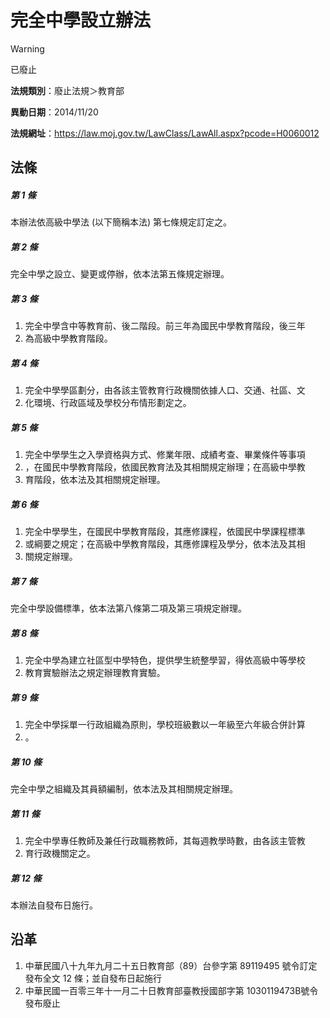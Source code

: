 # 完全中學設立辦法
> [!WARNING]
> 已廢止

**法規類別**：廢止法規＞教育部

**異動日期**：2014/11/20  

**法規網址**：https://law.moj.gov.tw/LawClass/LawAll.aspx?pcode=H0060012



## 法條
##### 第 1 條
本辦法依高級中學法 (以下簡稱本法) 第七條規定訂定之。

##### 第 2 條
完全中學之設立、變更或停辦，依本法第五條規定辦理。

##### 第 3 條
1. 完全中學含中等教育前、後二階段。前三年為國民中學教育階段，後三年
1. 為高級中學教育階段。

##### 第 4 條
1. 完全中學學區劃分，由各該主管教育行政機關依據人口、交通、社區、文
1. 化環境、行政區域及學校分布情形劃定之。

##### 第 5 條
1. 完全中學學生之入學資格與方式、修業年限、成績考查、畢業條件等事項
1. ，在國民中學教育階段，依國民教育法及其相關規定辦理；在高級中學教
1. 育階段，依本法及其相關規定辦理。

##### 第 6 條
1. 完全中學學生，在國民中學教育階段，其應修課程，依國民中學課程標準
1. 或綱要之規定；在高級中學教育階段，其應修課程及學分，依本法及其相
1. 關規定辦理。

##### 第 7 條
完全中學設備標準，依本法第八條第二項及第三項規定辦理。

##### 第 8 條
1. 完全中學為建立社區型中學特色，提供學生統整學習，得依高級中等學校
1. 教育實驗辦法之規定辦理教育實驗。

##### 第 9 條
1. 完全中學採單一行政組織為原則，學校班級數以一年級至六年級合併計算
1. 。

##### 第 10 條
完全中學之組織及其員額編制，依本法及其相關規定辦理。

##### 第 11 條
1. 完全中學專任教師及兼任行政職務教師，其每週教學時數，由各該主管教
1. 育行政機關定之。

##### 第 12 條
本辦法自發布日施行。

## 沿革
1. 中華民國八十九年九月二十五日教育部（89）台參字第 89119495 號令訂定發布全文 12 條；並自發布日起施行
1. 中華民國一百零三年十一月二十日教育部臺教授國部字第 1030119473B號令發布廢止
